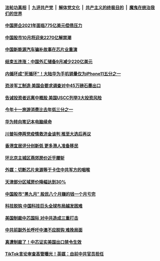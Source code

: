 

####  [法轮功真相](../../../../basic/blob/master/README.md?t=10081331) &nbsp;|&nbsp; [九评共产党](../../../../9ping.md/blob/master/README.md?t=10081331) &nbsp;|&nbsp; [解体党文化](../../../../jtdwh.md/blob/master/README.md?t=10081331)  &nbsp;|&nbsp; [共产主义的终极目的](../../../../gczydzjmd.md/blob/master/README.md?t=10081331) &nbsp;|&nbsp; [魔鬼在统治我们的世界](../../../../mgztzwmdsj.md/blob/master/README.md?t=10081331) 

#### [中国房企2021年面临775亿美元偿债压力](../pages/soh7/429829.md?t=10081331) 
#### [中国股市10月将迎来2270亿解禁潮](../pages/soh7/429817.md?t=10081331) 
#### [中国新能源汽车骗补故事在芯片业重演](../pages/soh7/429796.md?t=10081331) 
#### [结束五连涨：中国外汇储备9月减少220亿美元](../pages/soh7/429775.md?t=10081331) 
#### [内循环成“死循环”！大陆华为手机销量仅为iPhone11五分之一](../pages/soh7/429568.md?t=10081331) 
#### [恐涉军工制造 美国会要求调查对中45万磅石墨出口](../pages/soh7/429502.md?t=10081331) 
#### [告诫投资者远离中概股 美国USCC列举3大投资风险](../pages/soh7/429499.md?t=10081331) 
#### [今年十一旅游消费比去年低三分之一](../pages/soh7/429454.md?t=10081331) 
#### [华为转向笔记本电脑续命](../pages/soh7/429439.md?t=10081331) 
#### [川普叫停两党疫情救济金谈判 推至大选后再议](../pages/soh7/429442.md?t=10081331) 
#### [香港宜居评分创新低 更多港人准备移民](../pages/soh7/429436.md?t=10081331) 
#### [环北京主城区燕郊房价近乎腰斩](../pages/soh7/429433.md?t=10081331) 
#### [ 外媒：切断芯片来源等于卡住中共军方的咽喉](../pages/soh7/429427.md?t=10081331) 
#### [天津部分区域房价降幅达到30%](../pages/soh7/429073.md?t=10081331) 
#### [中国股市“黑九月” 股民八个月赚的钱一个月亏完](../pages/soh7/429067.md?t=10081331) 
#### [科技脱钩 中国科技巨头全球布局越发困难](../pages/soh7/429064.md?t=10081331) 
#### [美国制裁中芯国际 对中共造成三重打击](../pages/soh7/429061.md?t=10081331) 
#### [中共前副外长呼吁中澳不应脱钩 难挽局面](../pages/soh7/429046.md?t=10081331) 
#### [真遭制裁了！中芯证实美国出口禁令生效](../pages/soh7/428698.md?t=10081331) 
#### [TikTok言论审查高管曝光！英媒：由前中共官员担任](../pages/soh7/428626.md?t=10081331) 
